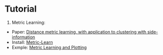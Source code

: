 # Tutorial 
1. Metric Learning: <br>
* Paper: [Distance metric learning, with application to clustering with side-information](https://ai.stanford.edu/~ang/papers/nips02-metric.pdf)
* Install: [Metric-Learn](https://github.com/metric-learn/metric-learn) 
* Exmple: [Metric Learning and Plotting](https://github.com/metric-learn/metric-learn/blob/master/examples/metric_plotting.ipynb)
